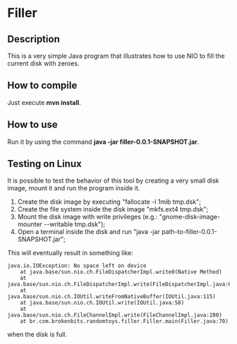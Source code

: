 # Filler

## Description

This is a very simple Java program that illustrates how to use NIO to
fill the current disk with zeroes.

## How to compile

Just execute **mvn install**.

## How to use

Run it by using the command **java -jar filler-0.0.1-SNAPSHOT.jar**.

## Testing on Linux

It is possible to test the behavior of this tool by creating a very small
disk image, mount it and run the program inside it.

1. Create the disk image by executing "fallocate -l 1mib tmp.dsk";
1. Create the file system inside the disk image  "mkfs.ext4 tmp.dsk";
1. Mount the disk image with write privileges (e.g.: "gnome-disk-image-mounter --writable tmp.dsk");
1. Open a terminal inside the disk and run "java -jar path-to-filler-0.0.1-SNAPSHOT.jar";

This will eventually result in something like:

```
java.io.IOException: No space left on device
	at java.base/sun.nio.ch.FileDispatcherImpl.write0(Native Method)
	at java.base/sun.nio.ch.FileDispatcherImpl.write(FileDispatcherImpl.java:62)
	at java.base/sun.nio.ch.IOUtil.writeFromNativeBuffer(IOUtil.java:115)
	at java.base/sun.nio.ch.IOUtil.write(IOUtil.java:58)
	at java.base/sun.nio.ch.FileChannelImpl.write(FileChannelImpl.java:280)
	at br.com.brokenbits.randomtoys.filler.Filler.main(Filler.java:70)
```
when the disk is full.
